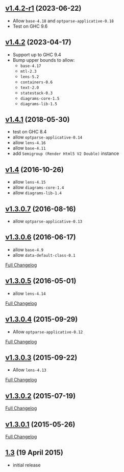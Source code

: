 ## [v1.4.2-r1](https://github.com/diagrams/diagrams-html5/tree/v1.4.2-r1) (2023-06-22)

- Allow `base-4.18` and `optparse-applicative-0.18`
- Test on GHC 9.6

## [v1.4.2](https://github.com/diagrams/diagrams-html5/tree/v1.4.2) (2023-04-17)

- Support up to GHC 9.4
- Bump upper bounds to allow:
    - `base-4.17`
    - `mtl-2.3`
    - `lens-5.2`
    - `containers-0.6`
    - `text-2.0`
    - `statestack-0.3`
    - `diagrams-core-1.5`
    - `diagrams-lib-1.5`

## [v1.4.1](https://github.com/diagrams/diagrams-html5/tree/v1.4.1) (2018-05-30)

- test on GHC 8.4
- allow `optparse-applicative-0.14`
- allow `lens-4.16`
- allow `base-4.11`
- add `Semigroup (Render Html5 V2 Double)` instance

## [v1.4](https://github.com/diagrams/diagrams-html5/tree/v1.4) (2016-10-26)

- allow `lens-4.15`
- allow `diagrams-core-1.4`
- allow `diagrams-lib-1.4`

## [v1.3.0.7](https://github.com/diagrams/diagrams-html5/tree/v1.3.0.7) (2016-08-16)

- allow `optparse-applicative-0.13`

## [v1.3.0.6](https://github.com/diagrams/diagrams-html5/tree/v1.3.0.6) (2016-06-17)

- allow `base-4.9`
- allow `data-default-class-0.1`

[Full Changelog](https://github.com/diagrams/diagrams-html5/compare/v1.3.0.5...v1.3.0.6)

## [v1.3.0.5](https://github.com/diagrams/diagrams-html5/tree/v1.3.0.5) (2016-05-01)

- allow `lens-4.14`

[Full Changelog](https://github.com/diagrams/diagrams-html5/compare/v1.3.0.4...v1.3.0.5)

## [v1.3.0.4](https://github.com/diagrams/diagrams-html5/tree/v1.3.0.4) (2015-09-29)

- Allow `optparse-applicative-0.12`

[Full Changelog](https://github.com/diagrams/diagrams-html5/compare/v1.3.0.3...v1.3.0.4)

## [v1.3.0.3](https://github.com/diagrams/diagrams-html5/tree/v1.3.0.3) (2015-09-22)

- Allow `lens-4.13`

[Full Changelog](https://github.com/diagrams/diagrams-html5/compare/v1.3.0.2...v1.3.0.3)

## [v1.3.0.2](https://github.com/diagrams/diagrams-html5/tree/v1.3.0.2) (2015-07-19)

[Full Changelog](https://github.com/diagrams/diagrams-html5/compare/v1.3.0.1...v1.3.0.2)

## [v1.3.0.1](https://github.com/diagrams/diagrams-html5/tree/v1.3.0.1) (2015-05-26)

[Full Changelog](https://github.com/diagrams/diagrams-html5/compare/v1.3...v1.3.0.1)

## [1.3](http://github.com/diagrams/diagrams-html5/tree/v1.3) (19 April 2015)

- initial release
